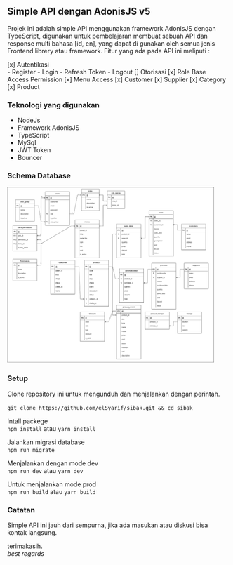 ## Simple API dengan AdonisJS v5

Projek ini adalah simple API menggunakan framework AdonisJS dengan TypeScript,
digunakan untuk pembelajaran membuat sebuah API dan response multi bahasa [id, en], yang dapat di gunakan oleh semua jenis Frontend librery atau framework.
Fitur yang ada pada API ini meliputi :

[x] Autentikasi
<br>
	- Register
	- Login
	- Refresh Token
	- Logout
[] Otorisasi
[x] Role Base Access Permission 
[x] Menu Access
[x] Customer
[x] Supplier
[x] Category
[x] Product

### Teknologi yang digunakan 
- NodeJs
- Framework AdonisJS
- TypeScript
- MySql
- JWT Token
- Bouncer

### Schema Database
<p align="left">
	<img alt="Schema database" width="auto" height="400px" src="schema-database.png">
</p>

### Setup
Clone repository ini untuk mengunduh dan menjalankan dengan perintah.

`git clone https://github.com/elSyarif/sibak.git && cd sibak`

Intall packege
<br>
`npm install` atau `yarn install`

Jalankan migrasi database
<br>
`npm run migrate`

Menjalankan dengan mode dev
<br>
`npm run dev` atau `yarn dev`

Untuk menjalankan mode prod
<br>
`npm run build` atau `yarn build`

 ### Catatan
Simple API ini jauh dari sempurna, jika ada masukan atau diskusi bisa kontak langsung.
 
terimakasih.
<br>
_best regards_
